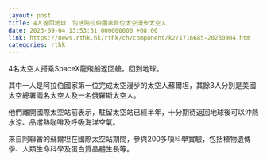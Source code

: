```yaml
---
layout: post
title: 4人返回地球　包括阿拉伯國家首位太空漫步太空人
date: 2023-09-04 13:53:31.000000000 +08:00
link: https://news.rthk.hk/rthk/ch/component/k2/1716685-20230904.htm
categories: rthk
---
```


4名太空人搭乘SpaceX龍飛船返回艙，回到地球。

其中一人是阿拉伯國家第一位完成太空漫步的太空人蘇爾坦，其餘3人分別是美國太空總署兩名太空人及一名俄羅斯太空人。

他們離開國際太空站前表示，駐留太空站已經半年，十分期待返回地球後可以沖熱水涼、品嚐熱咖啡及呼吸海洋空氣。

來自阿聯酋的蘇爾坦在國際太空站期間，參與200多項科學實驗，包括植物遺傳學、人類生命科學及蛋白質晶體生長等。
